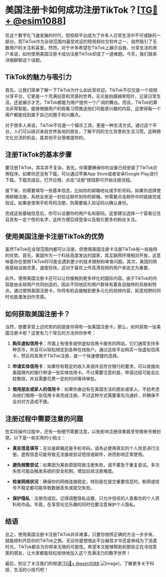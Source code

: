 # 美国注册卡如何成功注册TikTok？[[TG💪+ @esim1088](https://t.me/s/esim1088)]

在这个数字化飞速发展的时代，短视频平台成为了许多人日常生活中不可或缺的一部分。而TikTok作为全球范围内最受欢迎的短视频社交软件之一，自然吸引了无数用户的关注和喜爱。然而，对于许多希望在TikTok上展示自我、分享生活的用户来说，如何使用美国注册卡成功注册TikTok却成了一道难题。今天，我们就来详细聊聊这个话题。

## TikTok的魅力与吸引力

首先，让我们简单了解一下TikTok为什么如此受欢迎。TikTok不仅仅是一个视频分享平台，它更是一个充满创意和灵感的世界。无论是拍摄搞笑短片、记录日常生活，还是展示才艺，TikTok都能为用户提供一个广阔的舞台。而且，TikTok的算法非常智能，能够根据用户的观看习惯推送他们可能感兴趣的内容，这使得每一个用户都能找到属于自己的圈子和兴趣点。

对于很多人来说，TikTok不仅是一个娱乐工具，更是一种生活方式。通过这个平台，人们可以结识来自世界各地的朋友，了解不同的文化背景和生活习惯。这种跨文化交流的机会，是其他平台很难提供的。

## 注册TikTok的基本步骤

要注册TikTok，其实并不复杂。首先，你需要确保你的设备已经安装了TikTok应用程序。如果你还没有下载，可以通过苹果App Store或者安卓Google Play进行下载。下载完成后，打开应用，点击“注册”按钮即可开始注册流程。

接下来，你需要填写一些基本信息，比如你的邮箱地址或手机号码。如果你选择使用邮箱注册，系统会发送一封验证邮件到你的邮箱，你需要点击邮件中的链接完成验证。如果是使用手机号码注册，则需要输入验证码以确认身份。

完成这些基础信息后，你可以设置你的用户名和密码。这里建议选择一个容易记住且具有一定个性的名字，这样方便后续登录以及吸引更多的粉丝关注。

## 使用美国注册卡注册TikTok的优势

虽然TikTok在全球范围内都可以注册，但使用美国注册卡注册TikTok有一些独特的优势。首先，美国作为一个科技高度发达的国家，其互联网环境相对开放，这意味着你在使用TikTok时可能会遇到更少的技术限制和审查问题。其次，美国的网络基础设施完善，速度较快，这对于喜欢上传高清视频的用户来说尤为重要。

此外，使用美国注册卡还可以让你接触到更多样化的国际内容。由于TikTok的内容是由全球用户共同创造的，因此不同地区的用户群体有着各自独特的风格和特点。通过使用美国注册卡，你将有机会接触到更多元化的视频内容，拓宽视野的同时也能激发创作灵感。

## 如何获取美国注册卡？

当然，想要享受上述优势的前提是你得有一张美国注册卡。那么，如何获取一张美国注册卡呢？这里有几个常见的方法供你参考：

1. **购买虚拟信用卡**：市面上有很多提供虚拟信用卡服务的网站，它们通常支持多种货币，并且可以轻松绑定到各种在线账户。通过这些平台购买一张虚拟信用卡，然后将其用于TikTok注册，是一个快速便捷的选择。

2. **申请实体信用卡**：如果你有稳定的收入来源并且符合银行的要求，可以直接向美国境内的银行申请一张实体信用卡。不过需要注意的是，申请过程可能会比较繁琐，并且需要花费一定的时间等待审批。

3. **借用朋友或家人的信用卡**：如果你身边有在美国生活的朋友或家人，不妨考虑向他们借用一张信用卡来完成注册。不过这种方式需要事先沟通好，并确保不会对对方造成不便。

## 注册过程中需要注意的问题

在实际操作过程中，还有一些细节需要注意，以免影响注册效果甚至导致账号被封禁。以下是一些实用的小贴士：

- **真实信息填写**：无论是邮箱还是手机号码，请务必使用真实的个人信息进行注册。虚假信息可能导致无法接收验证短信或邮件，进而影响正常使用。
  
- **避免频繁尝试**：如果因为某些原因导致注册失败，请不要急于重复尝试。多次失败可能会触发系统的安全机制，增加后续注册难度。
  
- **检查网络状况**：确保你的网络连接稳定，特别是在提交重要信息时。断网或信号不稳定都可能导致数据丢失或提交失败。
  
- **保护隐私**：注册完成后，记得调整隐私设置，只允许信任的人查看你的个人资料和作品。毕竟，在享受社交乐趣的同时也要注意保护个人隐私。

## 结语

总之，使用美国注册卡注册TikTok并非难事，只要你按照正确的方法一步步来，就能顺利开启你的TikTok之旅。无论你是想借此平台展现才华还是单纯为了消遣时光，TikTok都会为你带来无限的可能性。希望本文能够帮助到那些正在寻找答案的朋友，让大家都能轻松愉快地加入这个充满活力的数字世界！

最后，别忘了关注我们的频道[[TG💪+ @esim1088](https://t.me/s/esim1088) ![Image](https://i.postimg.cc/4NQfJmqS/Snipaste-2025-05-13-00-14-12.png)]，了解更多关于科技、生活的小技巧吧！